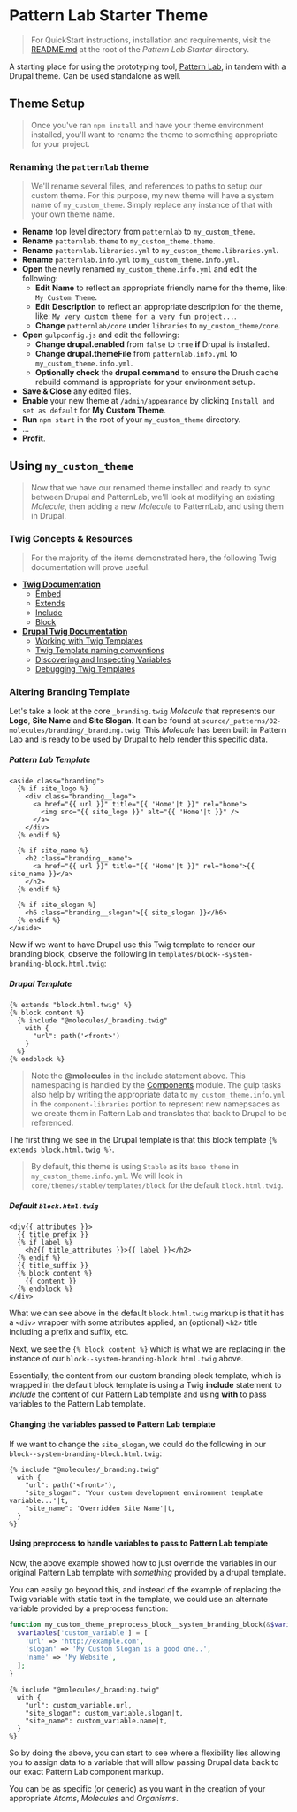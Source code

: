 # Pattern Lab Starter Theme

> For QuickStart instructions, installation and requirements, visit the [README.md](../README.md) at the root of the _Pattern Lab Starter_ directory.

A starting place for using the prototyping tool, [Pattern Lab](http://patternlab.io), in tandem with a Drupal theme. Can be used standalone as well.

## Theme Setup

> Once you've ran `npm install` and have your theme environment installed, you'll want to rename the theme to something appropriate for your project. 

### Renaming the `patternlab` theme

> We'll rename several files, and references to paths to setup our custom theme. 
> For this purpose, my new theme will have a system name of `my_custom_theme`. 
> Simply replace any instance of that with your own theme name.

* **Rename** top level directory from `patternlab` to `my_custom_theme`.
* **Rename** `patternlab.theme` to `my_custom_theme.theme`.
* **Rename** `patternlab.libraries.yml` to `my_custom_theme.libraries.yml`.
* **Rename** `patternlab.info.yml` to `my_custom_theme.info.yml`.
* **Open** the newly renamed `my_custom_theme.info.yml` and edit the following:
  * **Edit** **Name** to reflect an appropriate friendly name for the theme, like: `My Custom Theme`.
  * **Edit** **Description** to reflect an appropriate description for the theme, like: `My very custom theme for a very fun project...`.
  * **Change** `patternlab/core` under `libraries` to `my_custom_theme/core`.
* **Open** `gulpconfig.js` and edit the following:
  * **Change** **drupal.enabled** from `false` to `true` **if** Drupal is installed.
  * **Change** **drupal.themeFile** from `patternlab.info.yml` to `my_custom_theme.info.yml`.
  * **Optionally check** the **drupal.command** to ensure the Drush cache rebuild command is appropriate for your environment setup. 
* **Save & Close** any edited files.
* **Enable** your new theme at `/admin/appearance` by clicking `Install and set as default` for **My Custom Theme**.
* **Run** `npm start` in the root of your `my_custom_theme` directory.
* ...
* **Profit**.

## Using `my_custom_theme`

> Now that we have our renamed theme installed and ready to sync between Drupal and PatternLab, we'll look at modifying an existing _Molecule_, then adding a new _Molecule_ to PatternLab, and using them in Drupal.

### Twig Concepts & Resources
> For the majority of the items demonstrated here, the following Twig documentation will prove useful. 
* [**Twig Documentation**](http://twig.sensiolabs.org/documentation)
  * [Embed](http://twig.sensiolabs.org/doc/tags/embed.html)
  * [Extends](http://twig.sensiolabs.org/doc/tags/extends.html)
  * [Include](http://twig.sensiolabs.org/doc/tags/include.html)
  * [Block](http://twig.sensiolabs.org/doc/tags/block.html)
* [**Drupal Twig Documentation**](https://www.drupal.org/docs/8/theming/twig)
  * [Working with Twig Templates](https://www.drupal.org/docs/8/theming/twig/working-with-twig-templates)
  * [Twig Template naming conventions](https://www.drupal.org/docs/8/theming/twig/twig-template-naming-conventions)
  * [Discovering and Inspecting Variables](https://www.drupal.org/docs/8/theming/twig/discovering-and-inspecting-variables-in-twig-templates)
  * [Debugging Twig Templates](https://www.drupal.org/docs/8/theming/twig/debugging-twig-templates)

### Altering Branding Template

Let's take a look at the core `_branding.twig` _Molecule_ that represents our **Logo**, **Site Name** and **Site Slogan**. 
It can be found at `source/_patterns/02-molecules/branding/_branding.twig`.
This _Molecule_ has been built in Pattern Lab and is ready to be used by Drupal to help render this specific data.

##### Pattern Lab Template

```twig
<aside class="branding">
  {% if site_logo %}
    <div class="branding__logo">
      <a href="{{ url }}" title="{{ 'Home'|t }}" rel="home">
        <img src="{{ site_logo }}" alt="{{ 'Home'|t }}" />
      </a>
    </div>
  {% endif %}

  {% if site_name %}
    <h2 class="branding__name">
      <a href="{{ url }}" title="{{ 'Home'|t }}" rel="home">{{ site_name }}</a>
    </h2>
  {% endif %}

  {% if site_slogan %}
    <h6 class="branding__slogan">{{ site_slogan }}</h6>
  {% endif %}
</aside>
```

Now if we want to have Drupal use this Twig template to render our branding block, observe the following in `templates/block--system-branding-block.html.twig`:

##### Drupal Template

```twig
{% extends "block.html.twig" %}
{% block content %}
  {% include "@molecules/_branding.twig"
    with {
      "url": path('<front>')
    }
  %}
{% endblock %}
```

> Note the **@molecules** in the include statement above. This namespacing is handled by the [Components](https://www.drupal.org/project/components) module.
> The gulp tasks also help by writing the appropriate data to `my_custom_theme.info.yml` in the `component-libraries` portion to represent new namepsaces as we create them in Pattern Lab and translates that back to Drupal to be referenced.

The first thing we see in the Drupal template is that this block template `{% extends block.html.twig %}`. 

> By default, this theme is using `Stable` as its `base theme` in `my_custom_theme.info.yml`. 
> We will look in `core/themes/stable/templates/block` for the default `block.html.twig`.

##### Default `block.html.twig`

```twig
<div{{ attributes }}>
  {{ title_prefix }}
  {% if label %}
    <h2{{ title_attributes }}>{{ label }}</h2>
  {% endif %}
  {{ title_suffix }}
  {% block content %}
    {{ content }}
  {% endblock %}
</div>
```

What we can see above in the default `block.html.twig` markup is that it has a `<div>` wrapper with some attributes applied, an (optional) `<h2>` title including a prefix and suffix, etc.

Next, we see the `{% block content %}` which is what we are replacing in the instance of our `block--system-branding-block.html.twig` above. 

Essentially, the content from our custom branding block template, which is wrapped in the default block template is using a Twig **include** statement to _include_ the content of our Pattern Lab template and using **with** to pass variables to the Pattern Lab template. 

#### Changing the variables passed to Pattern Lab template

If we want to change the `site_slogan`, we could do the following in our `block--system-branding-block.html.twig`:

```twig
{% include "@molecules/_branding.twig"
  with {
    "url": path('<front>'),
    "site_slogan": 'Your custom development environment template variable...'|t,
    "site_name": 'Overridden Site Name'|t,
  }
%}
```

#### Using preprocess to handle variables to pass to Pattern Lab template

Now, the above example showed how to just override the variables in our original Pattern Lab template with _something_ provided by a drupal template. 

You can easily go beyond this, and instead of the example of replacing the Twig variable with static text in the template, we could use an alternate variable provided by a preprocess function:

```php
function my_custom_theme_preprocess_block__system_branding_block(&$variables) {
  $variables['custom_variable'] = [
    'url' => 'http://example.com',
    'slogan' => 'My Custom Slogan is a good one..',
    'name' => 'My Website',
  ];
}
```

```twig
{% include "@molecules/_branding.twig"
  with {
    "url": custom_variable.url,
    "site_slogan": custom_variable.slogan|t,
    "site_name": custom_variable.name|t,
  }
%}
```

So by doing the above, you can start to see where a flexibility lies allowing you to assign data to a variable that will allow passing Drupal data back to our exact Pattern Lab component markup.

You can be as specific (or generic) as you want in the creation of your appropriate _Atoms_, _Molecules_ and _Organisms_. 
